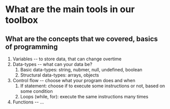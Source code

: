 # What are the main tools in our toolbox

## What are the concepts that we covered, basics of programming

1. Variables -- to store data, that can change overtime
2. Data-types -- what can your data be?
   1. Basic data-types: string, nubmer, null, undefined, boolean
   2. Structural data-types: arrays, objects
3. Control flow -- choose what your program does and when
   1. If statement: choose if to execute some instructions or not, based on some condition
   2. Loops (while, for): execute the same instructions many times
4. Functions -- ...
